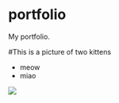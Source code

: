 # portfolio
My portfolio.

#This is a picture of two kittens
- meow
- miao

![](http://www.photosnewhd.com/media/images/picture-wallpaper.jpg)
